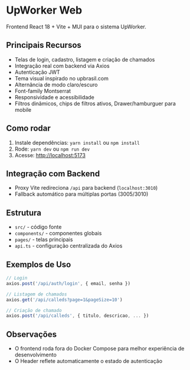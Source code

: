 # UpWorker Web

Frontend React 18 + Vite + MUI para o sistema UpWorker.

## Principais Recursos

- Telas de login, cadastro, listagem e criação de chamados
- Integração real com backend via Axios
- Autenticação JWT
- Tema visual inspirado no upbrasil.com
- Alternância de modo claro/escuro
- Font-family Montserrat
- Responsividade e acessibilidade
- Filtros dinâmicos, chips de filtros ativos, Drawer/hamburguer para mobile

## Como rodar

1. Instale dependências: `yarn install` ou `npm install`
2. Rode: `yarn dev` ou `npm run dev`
3. Acesse: [http://localhost:5173](http://localhost:5173)

## Integração com Backend

- Proxy Vite redireciona `/api` para backend (`localhost:3010`)
- Fallback automático para múltiplas portas (3005/3010)

## Estrutura

- `src/` - código fonte
- `components/` - componentes globais
- `pages/` - telas principais
- `api.ts` - configuração centralizada do Axios

## Exemplos de Uso

```js
// Login
axios.post('/api/auth/login', { email, senha })

// Listagem de chamados
axios.get('/api/calleds?page=1&pageSize=10')

// Criação de chamado
axios.post('/api/calleds', { titulo, descricao, ... })
```

## Observações

- O frontend roda fora do Docker Compose para melhor experiência de desenvolvimento
- O Header reflete automaticamente o estado de autenticação

